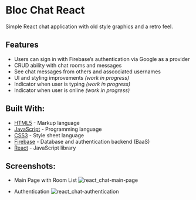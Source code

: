 # Bloc Chat React

Simple React chat application with old style graphics and a retro feel. 

## Features

* Users can sign in with Firebase’s authentication via Google as a provider
* CRUD ability with chat rooms and messages
* See chat messages from others and asscociated usernames 
* UI and styling improvements *(work in progress)*
* Indicator when user is typing *(work in progress)*
* Indicator when user is online *(work in progress)*


## Built With:

* [HTML5](https://www.w3.org/TR/html5/) - Markup language
* [JavaScript](https://www.javascript.com/) - Programming language
* [CSS3](https://www.w3.org/TR/css-2018/) - Style sheet language
* [Firebase](https://firebase.google.com/) - Database and authentication backend (BaaS)
* [React](https://reactjs.org/) - JavaScript library


## Screenshots:

* Main Page with Room List
![react_chat-main-page](https://user-images.githubusercontent.com/40550878/49188027-2d565080-f31e-11e8-92c4-209c08682939.PNG)

* Authentication
![react_chat-authentication](https://user-images.githubusercontent.com/40550878/49188049-4101b700-f31e-11e8-876d-8f353372aa04.PNG)
